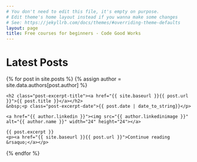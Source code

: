 ```yaml
---
# You don't need to edit this file, it's empty on purpose.
# Edit theme's home layout instead if you wanna make some changes
# See: https://jekyllrb.com/docs/themes/#overriding-theme-defaults
layout: page
title: Free courses for beginners - Code Good Works
---
```


<h1>Latest Posts</h1>

{% for post in site.posts %}
{% assign author = site.data.authors[post.author] %}

<section class="post-excerpt">

	<h2 class="post-excerpt-title"><a href="{{ site.baseurl }}{{ post.url }}">{{ post.title }}</a></h2>
	&nbsp;<p class="post-excerpt-date">{{ post.date | date_to_string}}</p>
	
    <a href="{{ author.linkedin }}"><img src="{{ author.linkedinimage }}" alt="{{ author.name }}" width="24" height="24"></a>
    
    {{ post.excerpt }}
    <p><a href="{{ site.baseurl }}{{ post.url }}">Continue reading &rsaquo;</a></p>
</section>

{% endfor %}

<script src="{{'/assets/js/home.js'}}"></script>
